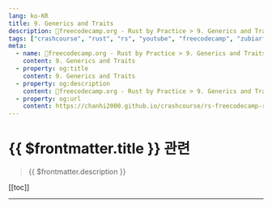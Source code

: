 ```yaml
---
lang: ko-KR
title: 9. Generics and Traits
description: 🦀freecodecamp.org - Rust by Practice > 9. Generics and Traits
tags: ["crashcourse", "rust", "rs", "youtube", "freecodecamp", "zubiarfan"]
meta:
  - name: 🦀freecodecamp.org - Rust by Practice > 9. Generics and Traits
    content: 9. Generics and Traits
  - property: og:title
    content: 9. Generics and Traits
  - property: og:description
    content: 🦀freecodecamp.org - Rust by Practice > 9. Generics and Traits
  - property: og:url
    content: https://chanhi2000.github.io/crashcourse/rs-freecodecamp-rust-by-practice/09
---
```


# {{ $frontmatter.title }} 관련

> {{ $frontmatter.description }}

[[toc]]

---